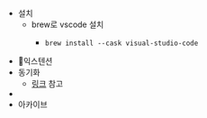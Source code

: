 - 설치
	- brew로 vscode 설치
		- ```shell
		  brew install --cask visual-studio-code
		  ```
- 익스텐션
- 동기화
	- [링크](https://velog.io/@leesjpr/VS-Code-%EB%8F%99%EA%B8%B0%ED%99%94-%EC%82%AC%EC%9A%A9) 참고
-
- 아카이브
